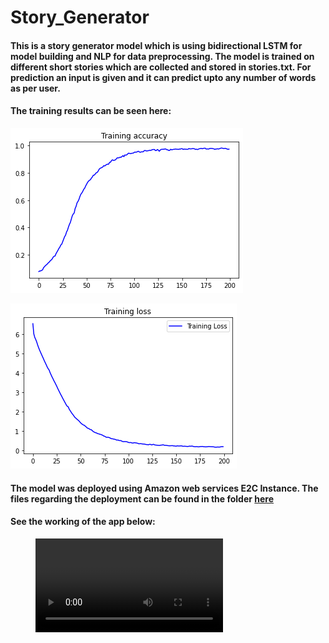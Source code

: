 # Story_Generator

#### This is a story generator model which is using bidirectional LSTM for model building and NLP for data preprocessing.  The model is trained on different short stories which are collected and stored in stories.txt. For prediction an input is given and it can predict upto any number of words as per user. 

#### The training results can be seen here:
![](assests/img1.png)

![](assests/img2.png)

#### The model was deployed using Amazon web services E2C Instance. The files regarding the deployment can be found in the folder [here](https://github.com/jayashree8/Story_Generator/tree/master/aws_ec2_app)

#### See the working of the app below:
<figure class="video_container">
  <video controls="true" allowfullscreen="true">
    <source src="../assests/story_gen.webm" type="video/webm">
  </video>
</figure>
